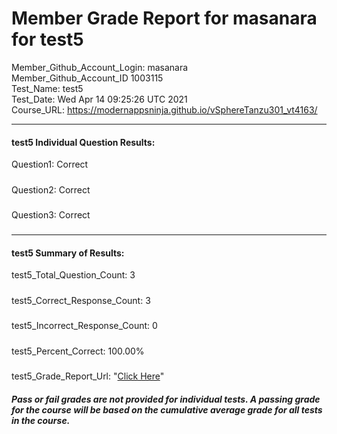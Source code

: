 # Member Grade Report for masanara for test5  
   
Member_Github_Account_Login: masanara  
Member_Github_Account_ID 1003115  
Test_Name: test5  
Test_Date: Wed Apr 14 09:25:26 UTC 2021  
Course_URL: https://modernappsninja.github.io/vSphereTanzu301_vt4163/  
   
---  
#### test5 Individual Question Results:  
Question1: Correct  
#####  
Question2: Correct  
#####  
Question3: Correct  
#####  
---  
#### test5 Summary of Results:  
test5_Total_Question_Count: 3  
#####  
test5_Correct_Response_Count: 3  
#####  
test5_Incorrect_Response_Count: 0  
#####  
test5_Percent_Correct: 100.00%  
#####  
test5_Grade_Report_Url: "[Click Here](https://github.com/modernappsninjas/masanara/blob/main/static/userdata/courses/vSphereTanzu301_vt4163/grade_report.pr194.test5.md)"
##### Pass or fail grades are not provided for individual tests. A passing grade for the course will be based on the cumulative average grade for all tests in the course.  
